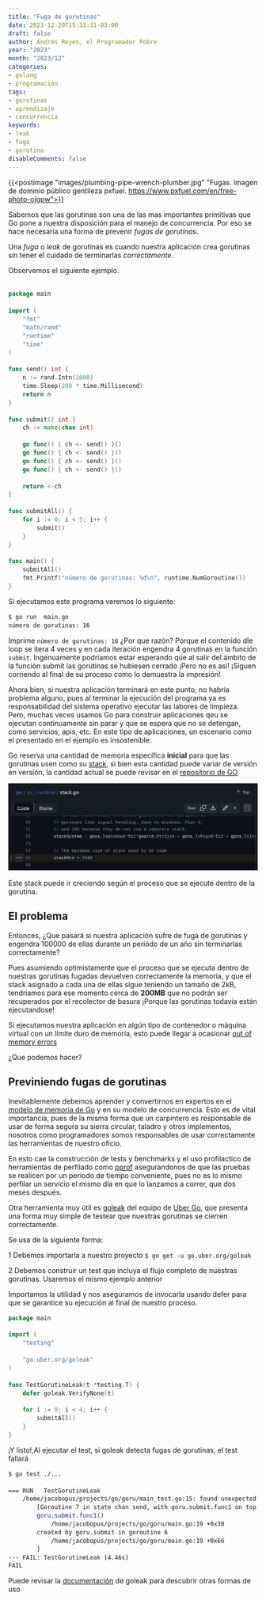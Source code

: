 ```yaml
---
title: "Fuga de gorutinas"
date: 2023-12-20T15:33:31-03:00
draft: false
author: Andrés Reyes, el Programador Pobre
year: "2023"
month: "2023/12"
categories:
- golang
- programación
tags:
- gorutinas
- aprendizaje
- concurrencia
keywords:
- leak
- fuga
- gorutina
disableComments: false
---
```


{{<postimage "images/plumbing-pipe-wrench-plumber.jpg" "Fugas. imagen de dominio público gentileza pxfuel. https://www.pxfuel.com/en/free-photo-ojgpw">}}


Sabemos que las gorutinas son una de las mas importantes primitivas que Go pone a nuestra disposición para el manejo de concurrencia. Por eso se hace necesaria una forma de prevenir *fugas de gorutinas*.

<!--more-->

Una *fuga* o *leak* de gorutinas es cuando nuestra aplicación crea gorutinas sin tener el cuidado de terminarlas *correctamente*.

Observemos el siguiente ejemplo.

```go

package main

import (
	"fmt"
	"math/rand"
	"runtime"
	"time"
)

func send() int {
	n := rand.Intn(1000)
	time.Sleep(200 * time.Millisecond)
	return n
}

func submit() int {
	ch := make(chan int)

	go func() { ch <- send() }()
	go func() { ch <- send() }()
	go func() { ch <- send() }()
	go func() { ch <- send() }()

	return <-ch
}

func submitAll() {
	for i := 0; i < 5; i++ {
		submit()
	}
}

func main() {
	submitAll()
	fmt.Printf("número de gorutinas: %d\n", runtime.NumGoroutine())
}

```

Si ejecutamos este programa veremos lo siguiente:

```bash
$ go run  main.go 
número de gorutinas: 16
```

Imprime `número de gorutinas: 16` ¿Por que razón? Porque el contenido dle loop se itera 4 veces y en cada iteración engendra 4 gorutinas en la función `submit`. Ingenuamente podriamos estar esperando que al salir del ámbito de la función submit las gorutinas se hubiesen cerrado ¡Pero no es así! ¡Siguen corriendo al final de su proceso como lo demuestra la impresión!

Ahora bien, si nuestra aplicación terminará en este punto, no habría problema alguno, pues al terminar la ejecución del programa ya es responsabilidad del sistema operativo ejecutar las labores de limpieza. Pero, muchas veces usamos Go para construir aplicaciones qeu se ejecutan continuamente sin parar y que se espera que no se detengan, como servicios, apis, etc. En este tipo de aplicaciones, un escenario como el presentado en el ejemplo es insostenible.

Go reserva una cantidad de memoria específica **inicial** para que las gorutinas usen como su [stack](https://go.dev/doc/faq#stack_or_heap), si bien esta cantidad puede variar de versión en versión, la cantidad actual se puede revisar en el [repositorio de GO](https://github.com/golang/go/blob/master/src/runtime/stack.go#L75)


![tamaño inical de stack](images/stack_go.png)

Este stack puede ir creciendo según el proceso que se ejecute dentro de la gorutina. 

## El problema

Entonces, ¿Que pasará si nuestra aplicación sufre de fuga de gorutinas y engendra 100000 de ellas durante un periódo de un año sin terminarlas correctamente?

Pues asumiendo optimistamente que el proceso que se ejecuta dentro de nuestras gorutinas fugadas devuelven correctamente la memoria, y que el stack asignado a cada una de ellas sigue teniendo un tamaño de 2kB, tendriamos para ese momento cerca de **200MB** que no podrán ser recuperados por el recolector de basura ¡Porque las gorutinas todavía están ejecutandose!

Si ejecutamos nuestra aplicación en algún tipo de contenedor o máquina virtual con un límite duro de memoría, esto puede llegar a ocasionar [out of memory errors](https://stackoverflow.com/questions/47447225/allocation-error-runtime-out-of-memory)

¿Que podemos hacer?

## Previniendo fugas de gorutinas

Inevitablemente debemos aprender y convertirnos en expertos en el [modelo de memoria de Go](https://go.dev/ref/mem) y en su modelo de concurrencia. Esto es de vital importancia, pues de la misma forma que un carpintero es responsable de usar de forma segura su sierra circular, taladro y otros implementos, nosotros como programadores somos responsables de usar correctamente las herramientas de nuestro oficio.

En esto cae la construcción de tests y benchmarks y el uso profilactico de herramientas de perfilado como [pprof](https://github.com/google/pprof) asegurandonos de que las pruebas se realicen por un periodo de tiempo conveniente, pues no es lo mismo perfilar un servicio el mismo día en que lo lanzamos a correr, que dos meses después.

Otra herramienta muy útil es [goleak](https://github.com/uber-go/goleak) del equipo de [Uber Go](https://github.com/uber-go), que presenta una forma muy simple de testear que nuestras gorutinas se cierren correctamente.

Se usa de la siguiente forma:

1 Debemos importarla a nuestro proyecto  `$ go get -u go.uber.org/goleak`

2 Debemos construir un test que incluya el flujo completo de nuestras gorutinas. Usaremos el mismo ejemplo anterior

Importamos la utilidad y nos aseguramos de invocarla usando defer para que se garantice su ejecución al final de nuestro proceso.

```go
package main

import (
	"testing"

	"go.uber.org/goleak"
)

func TestGorutineLeak(t *testing.T) {
	defer goleak.VerifyNone(t)

	for i := 0; i < 4; i++ {
		submitAll()
	}
}

```

¡Y listo!,Al ejecutar el test, si goleak detecta fugas de gorutinas, el test fallará

```bash
$ go test ./...

=== RUN   TestGorutineLeak
    /home/jacobopus/projects/go/goru/main_test.go:15: found unexpected goroutines:
        [Goroutine 7 in state chan send, with goru.submit.func1 on top of the stack:
        goru.submit.func1()
        	/home/jacobopus/projects/go/goru/main.go:19 +0x30
        created by goru.submit in goroutine 6
        	/home/jacobopus/projects/go/goru/main.go:19 +0x66
        ]
--- FAIL: TestGorutineLeak (4.46s)
FAIL
```

Puede revisar la [documentación](https://github.com/uber-go/goleak/blob/master/README.md) de goleak para descubrir otras formas de uso


